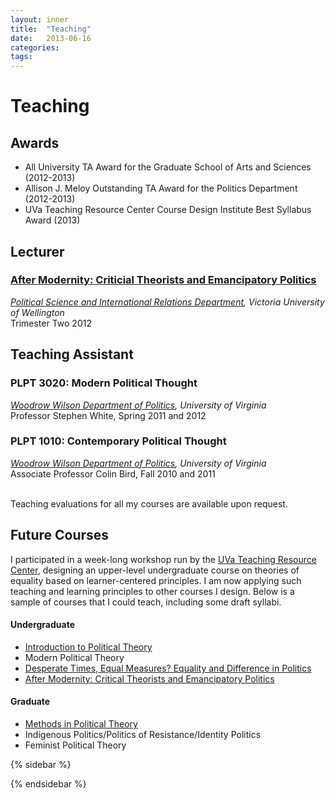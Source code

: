 ```yaml
---
layout: inner
title:  "Teaching"
date:   2013-06-16
categories:
tags:
---
```


# Teaching

## Awards
- All University TA Award for the Graduate School of Arts and Sciences (2012-2013)
- Allison J. Meloy Outstanding TA Award for the Politics Department (2012-2013)
- UVa Teaching Resource Center Course Design Institute Best Syllabus Award (2013)  

## Lecturer

### [After Modernity: Criticial Theorists and Emancipatory Politics]({{site.baseurl}}docs/INTP370_2012.pdf)  
*[Political Science and International Relations Department](http://www.victoria.ac.nz/hppi/about/overview-of-the-school/psir-overview), Victoria University of Wellington*  
Trimester Two 2012  

## Teaching Assistant

### PLPT 3020: Modern Political Thought  
*[Woodrow Wilson Department of Politics](http://politics.virginia.edu/), University of Virginia*  
Professor Stephen White, Spring 2011 and 2012

### PLPT 1010: Contemporary Political Thought  
*[Woodrow Wilson Department of Politics](http://politics.virginia.edu/), University of Virginia*  
Associate Professor Colin Bird, Fall 2010 and 2011
<br>
<br>

Teaching evaluations for all my courses are available upon request.

## Future Courses
I participated in a week-long workshop run by the [UVa Teaching Resource Center](http://trc.virginia.edu/home.htm), designing an upper-level undergraduate course on theories of equality based on learner-centered principles. I am now applying such teaching and learning principles to other courses I design. Below is a sample of courses that I could teach, including some draft syllabi.

#### Undergraduate
- [Introduction to Political Theory]({{site.baseurl}}docs/Intro_June2013.pdf)
- Modern Political Theory
- [Desperate Times, Equal Measures? Equality and Difference in Politics]({{site.baseurl}}docs/Equalities_May2013.pdf)
- [After Modernity: Critical Theorists and Emancipatory Politics]({{site.baseurl}}docs/CriticalTheory_June2013.pdf)

#### Graduate
- [Methods in Political Theory]({{site.baseurl}}docs/Methods_June2013.pdf)
- Indigenous Politics/Politics of Resistance/Identity Politics
- Feminist Political Theory



{% sidebar %}

{% endsidebar %}
